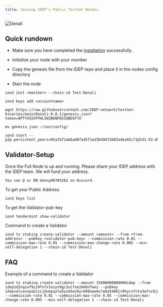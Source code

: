 ```yaml
---
title: Joining IDEP's Public Testnet Denali
---
```


![Denali](/img/Denali1.png)

## Quick rundown

* Make sure you have completed the [installation](Installation.md) successfully.

* Initialize your node with your moniker

* Copy the genesis file from the IDEP repo and place it in the nodes config directory

* Start the node
```
iond init <moniker> --chain-id Test-Denali

iond keys add <accountname>

wget https://raw.githubusercontent.com/IDEP-network/testnet-binaries/main/Denali-0.0.1/genesis.json?token=APTYVG5VFPHLIWZB6NPQSIDBDSF7O

mv genesis.json ~/ion/config/

iond start --p2p.persistent_peers=95a7b71ab6ad8fad5f1ed3b49472683adea92cf1@142.93.65.220:26656,dc07da4be6ff285a1be2e9501fa92efef248d025@64.225.75.108:26656
```

## Validator-Setup

Once the Full Node is up and running. Please share your IDEP address with the IDEP team. We will fund your address.
```
You can @ or DM denny007#3282 on Discord.
```
To get your Public Address
```
iond keys list
```
To get the Validator-pub-key
```
iond tendermint show-validator
```
Command to create a Validator
```
iond tx staking create-validator --amount <amount> --from <from-address> --pubkey <validator-pub-key> --commission-rate 0.01 --commission-max-rate 0.05 --commission-max-change-rate 0.005 --min-self-delegation 1 --chain-id Test-Denali
```
## FAQ

Example of a command to create a Validator
```
iond tx staking create-validator --amount 15000000000000idep --from idep1d2nqcwf9zz9fx7xlesyt0gc3utfxe2mk6nfwey --pubkey idepvalconspub1zcjduepqztw5yzm5wj0yc600aaemxlmda5488jv9hycxfnta3w7vz9jgpawqc9qnhs --commission-rate 0.01 --commission-max-rate 0.05 --commission-max-change-rate 0.005 --min-self-delegation 1 --chain-id Test-Denali
```
